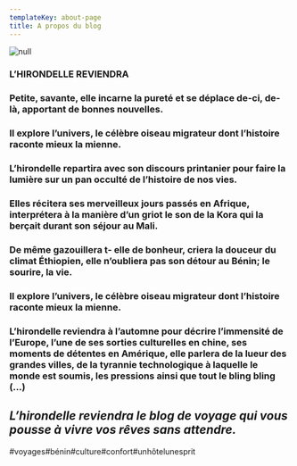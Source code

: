 ```yaml
---
templateKey: about-page
title: A propos du blog
---
```

![null](/img/50160294_438208796716506_8071088489510207488_n.jpg)

### L’HIRONDELLE REVIENDRA

### Petite, savante, elle incarne la pureté et se déplace de-ci, de-là, apportant de bonnes nouvelles.

### Il explore l’univers, le célèbre oiseau migrateur dont l’histoire raconte mieux la mienne.

### 

### L’hirondelle repartira avec son discours printanier pour faire la lumière sur un pan occulté de l’histoire de nos vies.

### Elles récitera ses merveilleux jours passés en Afrique, interprétera à la manière d’un griot le son de la Kora qui la berçait durant son séjour au Mali.

### De même gazouillera t- elle de bonheur, criera la douceur du climat Éthiopien, elle n’oubliera pas son détour au Bénin; le sourire, la vie.

### 

### Il explore l’univers, le célèbre oiseau migrateur dont l’histoire raconte mieux la mienne.

### 

### L’hirondelle reviendra à l’automne pour décrire l’immensité de l’Europe, l’une de ses sorties culturelles en chine, ses moments de détentes en Amérique, elle parlera de la lueur des grandes villes, de la tyrannie technologique à laquelle le monde est soumis, les pressions ainsi que tout le bling bling (...)

## _**L’hirondelle reviendra le blog de voyage qui vous pousse à vivre vos rêves sans attendre.**_

\#voyages#bénin#culture#confort#unhôtelunesprit

### 

###
